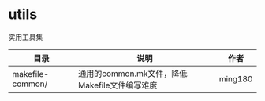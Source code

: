 # utils

实用工具集

| 目录             | 说明                                          | 作者    |
| ---------------- | --------------------------------------------- | ------- |
| makefile-common/ | 通用的common.mk文件，降低Makefile文件编写难度 | ming180 |




